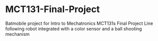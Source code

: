 # MCT131-Final-Project
Batmobile project for Intro to Mechatronics MCT131s Final Project
Line following robot integrated with a color sensor and a ball shooting mechanism
